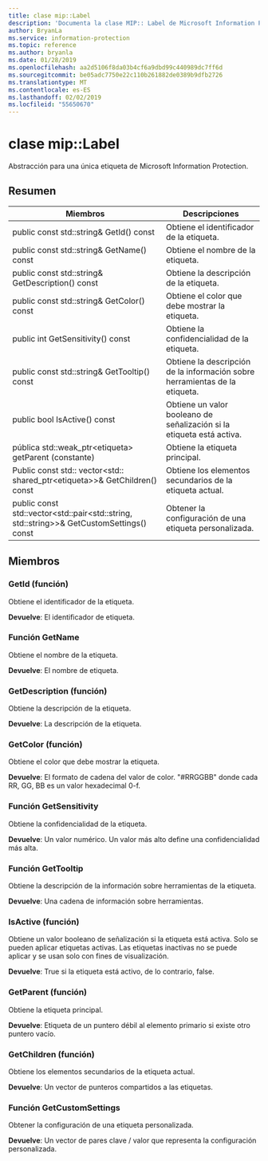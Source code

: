 ```yaml
---
title: clase mip::Label
description: 'Documenta la clase MIP:: Label de Microsoft Information Protection (MIP) SDK.'
author: BryanLa
ms.service: information-protection
ms.topic: reference
ms.author: bryanla
ms.date: 01/28/2019
ms.openlocfilehash: aa2d5106f8da03b4cf6a9dbd99c440989dc7ff6d
ms.sourcegitcommit: be05adc7750e22c110b261882de0389b9dfb2726
ms.translationtype: MT
ms.contentlocale: es-ES
ms.lasthandoff: 02/02/2019
ms.locfileid: "55650670"
---
```

# <a name="class-miplabel"></a>clase mip::Label 
Abstracción para una única etiqueta de Microsoft Information Protection.
  
## <a name="summary"></a>Resumen
 Miembros                        | Descripciones                                
--------------------------------|---------------------------------------------
public const std::string& GetId() const  |  Obtiene el identificador de la etiqueta.
public const std::string& GetName() const  |  Obtiene el nombre de la etiqueta.
public const std::string& GetDescription() const  |  Obtiene la descripción de la etiqueta.
public const std::string& GetColor() const  |  Obtiene el color que debe mostrar la etiqueta.
public int GetSensitivity() const  |  Obtiene la confidencialidad de la etiqueta.
public const std::string& GetTooltip() const  |  Obtiene la descripción de la información sobre herramientas de la etiqueta.
public bool IsActive() const  |  Obtiene un valor booleano de señalización si la etiqueta está activa.
pública std::weak_ptr\<etiqueta\> getParent (constante)  |  Obtiene la etiqueta principal.
Public const std:: vector\<std:: shared_ptr\<etiqueta\>\>& GetChildren() const  |  Obtiene los elementos secundarios de la etiqueta actual.
public const std::vector\<std::pair\<std::string, std::string\>\>& GetCustomSettings() const  |  Obtener la configuración de una etiqueta personalizada.
  
## <a name="members"></a>Miembros
  
### <a name="getid-function"></a>GetId (función)
Obtiene el identificador de la etiqueta.

  
**Devuelve**: El identificador de etiqueta.
  
### <a name="getname-function"></a>Función GetName
Obtiene el nombre de la etiqueta.

  
**Devuelve**: El nombre de etiqueta.
  
### <a name="getdescription-function"></a>GetDescription (función)
Obtiene la descripción de la etiqueta.

  
**Devuelve**: La descripción de la etiqueta.
  
### <a name="getcolor-function"></a>GetColor (función)
Obtiene el color que debe mostrar la etiqueta.

  
**Devuelve**: El formato de cadena del valor de color. "#RRGGBB" donde cada RR, GG, BB es un valor hexadecimal 0-f.
  
### <a name="getsensitivity-function"></a>Función GetSensitivity
Obtiene la confidencialidad de la etiqueta.

  
**Devuelve**: Un valor numérico. Un valor más alto define una confidencialidad más alta.
  
### <a name="gettooltip-function"></a>Función GetTooltip
Obtiene la descripción de la información sobre herramientas de la etiqueta.

  
**Devuelve**: Una cadena de información sobre herramientas.
  
### <a name="isactive-function"></a>IsActive (función)
Obtiene un valor booleano de señalización si la etiqueta está activa.
Solo se pueden aplicar etiquetas activas. Las etiquetas inactivas no se puede aplicar y se usan solo con fines de visualización. 

  
**Devuelve**: True si la etiqueta está activo, de lo contrario, false.
  
### <a name="getparent-function"></a>GetParent (función)
Obtiene la etiqueta principal.

  
**Devuelve**: Etiqueta de un puntero débil al elemento primario si existe otro puntero vacío.
  
### <a name="getchildren-function"></a>GetChildren (función)
Obtiene los elementos secundarios de la etiqueta actual.

  
**Devuelve**: Un vector de punteros compartidos a las etiquetas.
  
### <a name="getcustomsettings-function"></a>Función GetCustomSettings
Obtener la configuración de una etiqueta personalizada.

  
**Devuelve**: Un vector de pares clave / valor que representa la configuración personalizada.